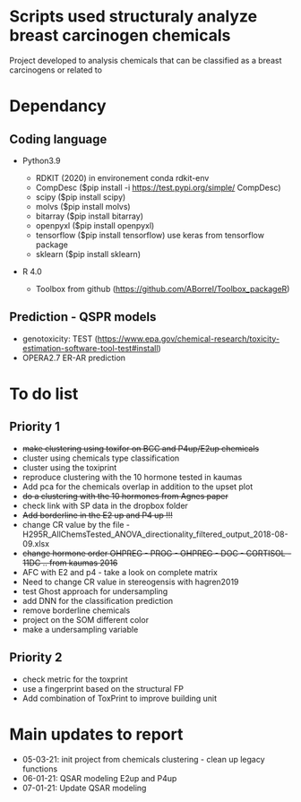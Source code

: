 # Scripts used structuraly analyze breast carcinogen chemicals
Project developed to analysis chemicals that can be classified as a breast carcinogens or related to 

# Dependancy
## Coding language 
- Python3.9
    - RDKIT (2020) in environement conda rdkit-env
    - CompDesc ($pip install -i https://test.pypi.org/simple/ CompDesc)
    - scipy ($pip install scipy)
    - molvs ($pip install molvs)
    - bitarray ($pip install bitarray)
    - openpyxl ($pip install openpyxl)
    - tensorflow ($pip install tensorflow) use keras from tensorflow package
    - sklearn ($pip install sklearn)


- R 4.0
    - Toolbox from github (https://github.com/ABorrel/Toolbox_packageR)


## Prediction - QSPR models 
- genotoxicity: TEST (https://www.epa.gov/chemical-research/toxicity-estimation-software-tool-test#install)
- OPERA2.7 ER-AR prediction


# To do list
## Priority 1
- ~~make clustering using toxifor on BCC and P4up/E2up chemicals~~
- cluster using chemicals type classification 
- cluster using the toxiprint
- reproduce clustering with the 10 hormone tested in kaumas
- Add pca for the chemicals overlap in addition to the upset plot
- ~~do a clustering with the 10 hormones from Agnes paper~~
- check link with SP data in the dropbox folder
- ~~Add borderline in the E2 up and P4 up !!!~~
- change CR value by the file - H295R_AllChemsTested_ANOVA_directionality_filtered_output_2018-08-09.xlsx
- ~~change hormone order OHPREG - PROG - OHPREG - DOC - CORTISOL - 11DC .. from kaumas 2016~~
- AFC with E2 and p4 - take a look on complete matrix
- Need to change CR value in stereogensis with hagren2019
- test Ghost approach for undersampling
- add DNN for the classification prediction
- remove borderline chemicals
- project on the SOM different color 
- make a undersampling variable


## Priority 2
- check metric for the toxprint
- use a fingerprint based on the structural FP
- Add combination of ToxPrint to improve building unit

# Main updates to report
- 05-03-21: init project from chemicals clustering - clean up legacy functions 
- 06-01-21: QSAR modeling E2up and P4up
- 07-01-21: Update QSAR modeling